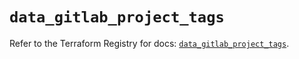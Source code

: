 # `data_gitlab_project_tags`

Refer to the Terraform Registry for docs: [`data_gitlab_project_tags`](https://registry.terraform.io/providers/gitlabhq/gitlab/18.1.1/docs/data-sources/project_tags).
